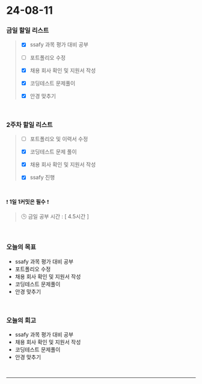 # 24-08-11
### 금일 할일 리스트
> - [x]  ssafy 과목 평가 대비 공부
>
> - [ ]  포트폴리오 수정
>
> - [x]  채용 회사 확인 및 지원서 작성
>
> - [x]  코딩테스트 문제풀이
>
> - [x]  안경 맞추기

<br/>

### 2주차 할일 리스트  
> - [ ]  포트폴리오 및 이력서 수정
>
> - [x]  코딩테스트 문제 풀이
>
> - [x]  채용 회사 확인 및 지원서 작성
>
> - [x]  ssafy 진행

<br/>

❗ **1일 1커밋은 필수** ❗
> 🕒 금일 공부 시간 : [ 4.5시간 ]

<br/>

### 오늘의 목표
- ssafy 과목 평가 대비 공부
- 포트폴리오 수정
- 채용 회사 확인 및 지원서 작성
- 코딩테스트 문제풀이
- 안경 맞추기

<br>

### 오늘의 회고
- ssafy 과목 평가 대비 공부
- 채용 회사 확인 및 지원서 작성
- 코딩테스트 문제풀이
- 안경 맞추기

<br/>

------------  
